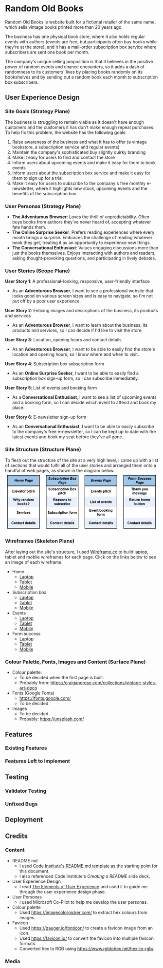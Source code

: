 # Random Old Books

Random Old Books is website built for a fictional retailer of the same name, which sells vintage books printed more than 20 years ago.

The business has one physical book store, where it also holds regular events with authors (events are free, but participants often buy books while they're at the store), and it has a mail-order subscription box service where subscribers are sent one book per month.

The company's unique selling proposition is that it believes in the positive power of random events and chance encounters, so it adds a dash of randomness to its customers' lives by placing books randomly on its bookshelves and by sending out a random book each month to subscription box subscribers.

## User Experience Design

### Site Goals (Strategy Plane)

The business is struggling to remain viable as it doesn't have enough customers and the customers it has don't make enough repeat purchases. To help fix this problem, the website has the following goals:

1. Raise awareness of the business and what it has to offer (a vintage bookstore, a subscription service and regular events)
2. Maintain the company's sophisticated buy slightly quirky branding
3. Make it easy for users to find and contact the store
4. Inform users about upcoming events and make it easy for them to book events
5. Inform users about the subscription box service and make it easy for them to sign up for a trial
6. Make it easy for users to subscribe to the company's free monthly e-newsletter, where it highlights new stock, upcoming events and the benefits of the subscription box

### User Personas (Strategy Plane)

- **The Adventurous Browser**: Loves the thrill of unpredictability. Often buys books from authors they've never heard of, accepting whatever fate hands them.
- **The Online Surprise Seeker**: Prefers reading experiences where every month brings a surprise. Embraces the challenge of reading whatever book they get, treating it as an opportunity to experience new things.
- **The Conversational Enthusiast**: Values engaging discussions more than just the books themselves. Enjoys interacting with authors and readers, asking thought-provoking questions, and participating in lively debates.

### User Stories (Scope Plane)
**User Story 1**: A professional-looking, responsive, user-friendly interface

- As an **Adventurous Browser**, I want to see a professional website that looks good on various screen sizes and is easy to navigate, so I'm not put off by a poor user experience.

**User Story 2**: Enticing images and descriptions of the business, its products and services

- As an **Adventurous Browser**, I want to learn about the business, its products and services, so I can decide if I'd like to visit the store.

**User Story 3**: Location, opening hours and contact details

- As an **Adventurous Browser**, I want to be able to easily find the store's location and opening hours, so I know where and when to visit.

**User Story 4**: Subscription box subscription form

- As an **Online Surprise Seeker**, I want to be able to easily find a subscription box sign-up form, so I can subscribe immediately.

**User Story 5**: List of events and booking form

- As a **Conversational Enthusiast**, I want to see a list of upcoming events and a booking form, so I can decide which event to attend and book my place.

**User Story 6**: E-newsletter sign-up form

- As an **Conversational Enthusiast**, I want to be able to easily subscribe to the company's free e-newsletter, so I can be kept up to date with the latest events and book my seat before they've all gone.

### Site Structure (Structure Plane)

To flesh out the structure of the site at a very high level, I came up with a list of sections that would fulfil all of the user stories and arranged them onto a handful of web pages, as shown in the diagram below.
![Random Old Books Structure Diagram](assets/images/Random%20Old%20Books%20Structure%20Diagram.png)

### Wireframes (Skeleton Plane)

After laying out the site's structure, I used [Wireframe.cc](https://www.wireframe.cc) to build laptop, tablet and mobile wireframes for each page. Click on the links below to see an image of each wireframe.

- Home
  - [Laptop](assets/docs/1-Home-Laptop.png)
  - [Tablet](assets/docs/2-Home-Tablet.png)
  - [Mobile](assets/docs/3-Home-Mobile.png)
- Subscription box
  - [Laptop](assets/docs/4-Subscription-Box-Laptop.png)
  - [Tablet](assets/docs/5-Subscription-Box-Tablet.png)
  - [Mobile](assets/docs/6-Subscription-Box-Mobile.png)
- Events
  - [Laptop](assets/docs/7-Events-Laptop.png)
  - [Tablet](assets/docs/8-Events-Tablet.png)
  - [Mobile](assets/docs/9-Events-Mobile.png)
- Form success
  - [Laptop](assets/docs/10-Success-Laptop.png)
  - [Tablet](assets/docs/11-Success-Tablet.png)
  - [Mobile](assets/docs/12-Success-Mobile.png)

### Colour Palette, Fonts, Images and Content (Surface Plane)

- Colour palette:
  - To be decided when the first page is built. 
  - Probably from: https://craigandrose.com/collections/vintage-styles-art-deco
- Fonts (Google Fonts)
  - https://fonts.google.com/
  - To be decided.
- Images
  - To be decided.
  - Probably: https://unsplash.com/

## Features 

### Existing Features

### Features Left to Implement

## Testing 

### Validator Testing 

### Unfixed Bugs

## Deployment

## Credits 

### Content 

- README.md
  - I used [Code Institute's README.md template](https://github.com/Code-Institute-Solutions/readme-template/blob/master/README.md) as the starting point for this document.
  - I also referenced Code Institute's *Creating a README* slide deck.
- User Experience Design
  - I read [The Elements of User Experience](http://www.jjg.net/elements/) and used it to guide me through the user experience design phase.
- User Personas
  - I used Microsoft Co-Pilot to help me develop the user personas.
- Colour palette
  - Used https://imagecolorpicker.com/ to extract hex colours from images.
- Favicon
  - Used https://gauger.io/fonticon/ to create a favicon image from an icon.
  - Used https://favicon.io/ to convert the favicon into multiple favicon formats.
  - Converted hex to RGB using https://www.rgbtohex.net/hex-to-rgb/.

### Media

